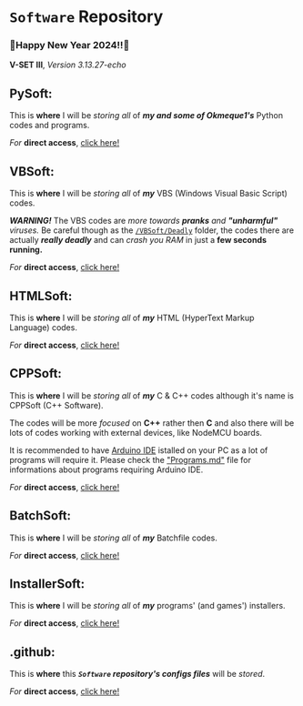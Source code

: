 # `Software` Repository
### **🎉Happy New Year 2024!!🌟**

**V-SET III**, *Version 3.13.27-echo*

## PySoft:
This is **where** I will be *storing all* of ***my and some of Okmeque1's*** Python codes and programs.

*For* **direct access**, [click here!](https://github.com/GamerSoft24/Software/tree/Main/PySoft)

## VBSoft:
This is **where** I will be *storing all* of ***my*** VBS (Windows Visual Basic Script) codes.

***WARNING!*** The VBS codes are *more towards **pranks** and **"unharmful"** viruses.* Be careful though as the [`/VBSoft/Deadly`](https://github.com/GamerSoft24/Software/tree/Main/VBSoft/Deadly) folder, the codes there are actually ***really deadly*** and can *crash you RAM* in just a **few seconds running.** 

*For* **direct access**, [click here!](https://github.com/GamerSoft24/Software/tree/Main/VBSoft)

## HTMLSoft:

This is **where** I will be *storing all* of ***my*** HTML (HyperText Markup Language) codes.

*For* **direct  access**, [click here!](https://github.com/GamerSoft24/Software/tree/Main/HTMLSoft)

## CPPSoft:

This is **where** I will be *storing all* of ***my*** C & C++ codes although it's name is CPPSoft (C++ Software).

The codes will be more *focused* on **C++** rather then **C** and also there will be lots of codes working with external devices, like NodeMCU boards.

It is recommended to have [Arduino IDE](https://www.arduino.cc/en/software) istalled on your PC as a lot of programs will require it. Please check the ["Programs.md"](https://github.com/GamerSoft24/Software/blob/Main/Programs.md) file for informations about programs requiring Arduino IDE.

*For* **direct access**, [click here!](https://github.com/GamerSoft24/Software/tree/Main/CPPSoft)

## BatchSoft:

This is **where** I will be *storing all* of ***my*** Batchfile codes.

*For* **direct access**, [click here!](https://github.com/GamerSoft24/Software/tree/Main/BatchSoft)

## InstallerSoft:

This is **where** I will be *storing all* of ***my*** programs' (and games') installers.

*For* **direct access**, [click here!](https://github.com/GamerSoft24/Software/tree/BrowserSoft-v2%2BInstallerSoftware-creation/InstallerSoft)

## .github:

This is **where** this ***`Software` repository's configs files*** will be *stored*.

*For* **direct access**, [click here!](https://github.com/GamerSoft24/Software/tree/Main/.github)
